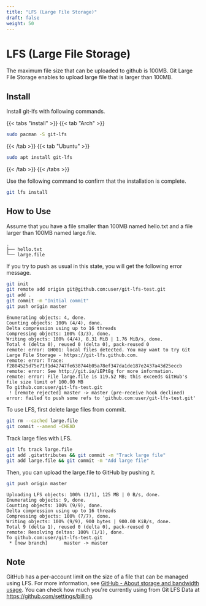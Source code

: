 ```yaml
---
title: "LFS (Large File Storage)"
draft: false
weight: 50
---
```


# LFS (Large File Storage)

The maximum file size that can be uploaded to github is 100MB.
Git Large File Storage enables to upload large file that is larger than 100MB.

## **Install**

Install git-lfs with following commands.

{{< tabs "install" >}}
{{< tab "Arch" >}}

```sh
sudo pacman -S git-lfs
```

{{< /tab >}}
{{< tab "Ubuntu" >}}

```sh
sudo apt install git-lfs
```

{{< /tab >}}
{{< /tabs >}}

Use the following command to confirm that the installation is complete.

```sh
git lfs install
```

## How to Use

Assume that you have a file smaller than 100MB named hello.txt and a file larger than 100MB named large.file.

```text
.
├── hello.txt
└── large.file
```

If you try to push as usual in this state, you will get the following error message.

```sh
git init
git remote add origin git@github.com:user/git-lfs-test.git
git add .
git commit -m "Initial commit"
git push origin master
```

```text
Enumerating objects: 4, done.
Counting objects: 100% (4/4), done.
Delta compression using up to 16 threads
Compressing objects: 100% (3/3), done.
Writing objects: 100% (4/4), 8.31 MiB | 1.76 MiB/s, done.
Total 4 (delta 0), reused 0 (delta 0), pack-reused 0
remote: error: GH001: local files detected. You may want to try Git Large File Storage - https://git-lfs.github.com.
remote: error: Trace: f2804525d75e71f1d42747fe638744b05a78ef347da1de187e2437a43d25eccb
remote: error: See http://git.io/iEPt8g for more information.
remote: error: File large.file is 119.52 MB; this exceeds GitHub's file size limit of 100.00 MB
To github.com:user/git-lfs-test.git
 ! [remote rejected] master -> master (pre-receive hook declined)
error: failed to push some refs to 'github.com:user/git-lfs-test.git'
```

To use LFS, first delete large files from commit.

```sh
git rm --cached large.file
git commit --amend -CHEAD
```

Track large files with LFS.

```sh
git lfs track large.file
git add .gitattributes && git commit -m "Track large file"
git add large.file && git commit -m "Add large file"
```

Then, you can upload the large.file to GitHub by pushing it.

```sh
git push origin master
```

```text
Uploading LFS objects: 100% (1/1), 125 MB | 0 B/s, done.
Enumerating objects: 9, done.
Counting objects: 100% (9/9), done.
Delta compression using up to 16 threads
Compressing objects: 100% (7/7), done.
Writing objects: 100% (9/9), 900 bytes | 900.00 KiB/s, done.
Total 9 (delta 1), reused 0 (delta 0), pack-reused 0
remote: Resolving deltas: 100% (1/1), done.
To github.com:user/git-lfs-test.git
 * [new branch]      master -> master
```

## **Note**

GitHub has a per-account limit on the size of a file that can be managed using LFS. For more information, see [GitHub - About storage and bandwidth usage](https://docs.github.com/en/repositories/working-with-files/managing-large-files/about-storage-and-bandwidth-usage). You can check how much you're currently using from Git LFS Data at <https://github.com/settings/billing>.
